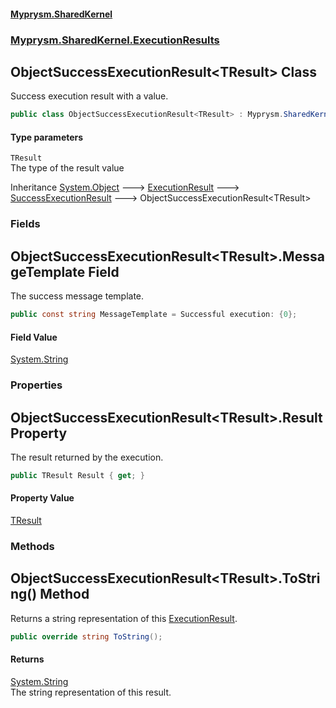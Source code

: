 #### [Myprysm.SharedKernel](index.md 'index')
### [Myprysm.SharedKernel.ExecutionResults](index.md#Myprysm_SharedKernel_ExecutionResults 'Myprysm.SharedKernel.ExecutionResults')
## ObjectSuccessExecutionResult&lt;TResult&gt; Class
Success execution result with a value.  
```csharp
public class ObjectSuccessExecutionResult<TResult> : Myprysm.SharedKernel.ExecutionResults.SuccessExecutionResult
```
#### Type parameters
<a name='Myprysm_SharedKernel_ExecutionResults_ObjectSuccessExecutionResult_TResult__TResult'></a>
`TResult`  
The type of the result value
  

Inheritance [System.Object](https://docs.microsoft.com/en-us/dotnet/api/System.Object 'System.Object') &#129106; [ExecutionResult](Myprysm_SharedKernel_ExecutionResults_ExecutionResult.md 'Myprysm.SharedKernel.ExecutionResults.ExecutionResult') &#129106; [SuccessExecutionResult](Myprysm_SharedKernel_ExecutionResults_SuccessExecutionResult.md 'Myprysm.SharedKernel.ExecutionResults.SuccessExecutionResult') &#129106; ObjectSuccessExecutionResult&lt;TResult&gt;  
### Fields
<a name='Myprysm_SharedKernel_ExecutionResults_ObjectSuccessExecutionResult_TResult__MessageTemplate'></a>
## ObjectSuccessExecutionResult&lt;TResult&gt;.MessageTemplate Field
The success message template.  
```csharp
public const string MessageTemplate = Successful execution: {0};
```
#### Field Value
[System.String](https://docs.microsoft.com/en-us/dotnet/api/System.String 'System.String')
  
### Properties
<a name='Myprysm_SharedKernel_ExecutionResults_ObjectSuccessExecutionResult_TResult__Result'></a>
## ObjectSuccessExecutionResult&lt;TResult&gt;.Result Property
The result returned by the execution.  
```csharp
public TResult Result { get; }
```
#### Property Value
[TResult](Myprysm_SharedKernel_ExecutionResults_ObjectSuccessExecutionResult_TResult_.md#Myprysm_SharedKernel_ExecutionResults_ObjectSuccessExecutionResult_TResult__TResult 'Myprysm.SharedKernel.ExecutionResults.ObjectSuccessExecutionResult&lt;TResult&gt;.TResult')
  
### Methods
<a name='Myprysm_SharedKernel_ExecutionResults_ObjectSuccessExecutionResult_TResult__ToString()'></a>
## ObjectSuccessExecutionResult&lt;TResult&gt;.ToString() Method
Returns a string representation of this [ExecutionResult](Myprysm_SharedKernel_ExecutionResults_ExecutionResult.md 'Myprysm.SharedKernel.ExecutionResults.ExecutionResult').  
```csharp
public override string ToString();
```
#### Returns
[System.String](https://docs.microsoft.com/en-us/dotnet/api/System.String 'System.String')  
The string representation of this result.
  
